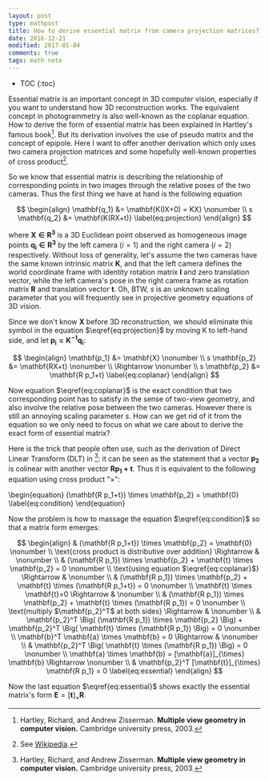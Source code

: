 ```yaml
---
layout: post
type: mathpost
title: How to derive essential matrix from camera projection matrices?
date: 2016-12-21
modified: 2017-01-04
comments: true
tags: math note
---
```


* TOC
{:toc}

Essential matrix is an important concept in 3D computer vision, especially if you want to understand how 3D reconstruction works. The equivalent concept in photogrammetry is also well-known as the coplanar equation. How to derive the form of essential matrix has been explained in Hartley's famous book[^1]. But its derivation involves the use of pseudo matrix and the concept of epipole. Here I want to offer another derivation which only uses two camera projection matrices and some hopefully well-known properties of cross product[^2].

[^1]:
    Hartley, Richard, and Andrew Zisserman. **Multiple view geometry in computer vision.** Cambridge university press, 2003.


[^2]:
    See [Wikipedia](https://en.wikipedia.org/wiki/Cross_product#Properties).

So we know that essential matrix is describing the relationship of corresponding points in two images through the relative poses of the two cameras. Thus the first thing we have at hand is the following equation

$$
\begin{align} 
\mathbf{q_1} &= \mathbf{K(IX+0) = KX} \nonumber \\
s \mathbf{q_2} &= \mathbf{K(RX+t)} \label{eq:projection}
\end{align}
$$

where $\mathbf{X \in R^3}$ is a 3D Euclidean point observed as homogeneous image points $\mathbf{q_i \in R^3}$ by the left camera ($i=1$) and the right camera ($i=2$) respectively. Without loss of generality, let's assume the two cameras have the same known intrinsic matrix $\mathbf{K}$, and that the left camera defines the world coordinate frame with identity rotation matrix $\mathbf{I}$ and zero translation vector, while the left camera's pose in the right camera frame as rotation matrix $\mathbf{R}$ and translation vector $\mathbf{t}$. Oh, BTW, $s$ is an unknown scaling parameter that you will frequently see in projective geometry equations of 3D vision.

Since we don't know $\mathbf{X}$ before 3D reconstruction, we should eliminate this symbol in the equation $\eqref{eq:projection}$ by moving K to left-hand side, and let $\mathbf{p_i=K^{-1}q_i}$:

$$
\begin{align}
\mathbf{p_1} &= \mathbf{X} \nonumber \\
s \mathbf{p_2} &= \mathbf{RX+t} \nonumber \\
\Rightarrow \nonumber \\
s \mathbf{p_2} &= \mathbf{R p_1+t} \label{eq:coplanar}
\end{align}
$$

Now equation $\eqref{eq:coplanar}$ is the exact condition that two corresponding point has to satisfy in the sense of two-view geometry, and also involve the relative pose between the two cameras. However there is still an annoying scaling parameter $s$. How can we get rid of it from the equation so we only need to focus on what we care about to derive the exact form of essential matrix?

Here is the trick that people often use, such as the derivation of Direct Linear Transform (DLT) in [^1]: it can be seen as the statement that a vector $\mathbf{p_2}$ is colinear with another vector $\mathbf{R p_1+t}$. Thus it is equivalent to the following equation using cross product "$\times$":

\begin{equation}
(\mathbf{R p_1+t}) \times \mathbf{p_2} = \mathbf{0} \label{eq:condition}
\end{equation}

Now the problem is how to massage the equation $\eqref{eq:condition}$ so that a matrix form emerges:

$$
\begin{align}
& (\mathbf{R p_1+t}) \times \mathbf{p_2} = \mathbf{0} \nonumber \\
\text{cross product is distributive over addition} \Rightarrow & \nonumber \\
& (\mathbf{R p_1}) \times \mathbf{p_2} + \mathbf{t} \times \mathbf{p_2} = 0 \nonumber \\
\text{using equation $\eqref{eq:coplanar}$} \Rightarrow & \nonumber \\
& (\mathbf{R p_1}) \times \mathbf{p_2} + \mathbf{t} \times (\mathbf{R p_1+t}) = 0 \nonumber \\
\mathbf{t} \times \mathbf{t}=0 \Rightarrow & \nonumber \\
& (\mathbf{R p_1}) \times \mathbf{p_2} + \mathbf{t} \times (\mathbf{R p_1}) = 0 \nonumber \\
\text{multiply $\mathbf{p_2}^T$ at both sides} \Rightarrow & \nonumber \\
& \mathbf{p_2}^T \Big( (\mathbf{R p_1}) \times \mathbf{p_2} \Big) + \mathbf{p_2}^T \Big( \mathbf{t} \times (\mathbf{R p_1}) \Big) = 0 \nonumber \\
\mathbf{b}^T \mathbf{a} \times \mathbf{b} = 0 \Rightarrow & \nonumber \\
& \mathbf{p_2}^T \Big( \mathbf{t} \times (\mathbf{R p_1}) \Big) = 0 \nonumber \\
\mathbf{a} \times \mathbf{b} = [\mathbf{a}]_{\times} \mathbf{b} \Rightarrow \nonumber \\
& \mathbf{p_2}^T [\mathbf{t}]_{\times} \mathbf{R p_1} = 0 \label{eq:essential}
\end{align}
$$

Now the last equation $\eqref{eq:essential}$ shows exactly the essential matrix's form $\mathbf{E}=[\mathbf{t}]_{\times} \mathbf{R}$.




